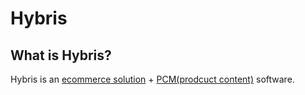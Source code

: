 # Hybris
         
## What is Hybris?
Hybris is an [ecommerce solution]() + [PCM(prodcuct content)](appendix/pcm.md) software.
